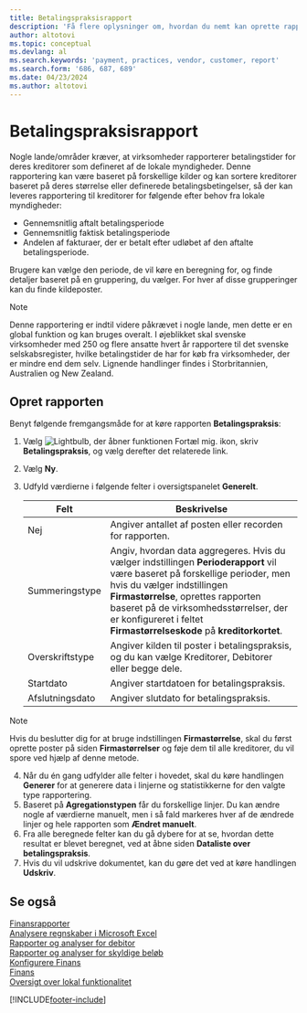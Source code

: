 ```yaml
---
title: Betalingspraksisrapport
description: 'Få flere oplysninger om, hvordan du nemt kan oprette rapporten Betalingsmetoder for kreditorer og debitorer.'
author: altotovi
ms.topic: conceptual
ms.devlang: al
ms.search.keywords: 'payment, practices, vendor, customer, report'
ms.search.form: '686, 687, 689'
ms.date: 04/23/2024
ms.author: altotovi
--- 
```


# Betalingspraksisrapport  

Nogle lande/områder kræver, at virksomheder rapporterer betalingstider for deres kreditorer som defineret af de lokale myndigheder. Denne rapportering kan være baseret på forskellige kilder og kan sortere kreditorer baseret på deres størrelse eller definerede betalingsbetingelser, så der kan leveres rapportering til kreditorer for følgende efter behov fra lokale myndigheder:  

- Gennemsnitlig aftalt betalingsperiode  
- Gennemsnitlig faktisk betalingsperiode   
- Andelen af fakturaer, der er betalt efter udløbet af den aftalte betalingsperiode. 

Brugere kan vælge den periode, de vil køre en beregning for, og finde detaljer baseret på en gruppering, du vælger. For hver af disse grupperinger kan du finde kildeposter. 

> [!NOTE]
> Denne rapportering er indtil videre påkrævet i nogle lande, men dette er en global funktion og kan bruges overalt. I øjeblikket skal svenske virksomheder med 250 og flere ansatte hvert år rapportere til det svenske selskabsregister, hvilke betalingstider de har for køb fra virksomheder, der er mindre end dem selv. Lignende handlinger findes i Storbritannien, Australien og New Zealand.  

## Opret rapporten 

Benyt følgende fremgangsmåde for at køre rapporten **Betalingspraksis**:

1. Vælg ![Lightbulb, der åbner funktionen Fortæl mig.](media/ui-search/search_small.png "Fortæl mig, hvad du vil foretage dig") ikon, skriv **Betalingspraksis**, og vælg derefter det relaterede link. 
2. Vælg **Ny**.
3. Udfyld værdierne i følgende felter i oversigtspanelet **Generelt**.

   | Felt | Beskrivelse |
   |---------|-----------------------------------|
   | Nej | Angiver antallet af posten eller recorden for rapporten. |
   | Summeringstype | Angiv, hvordan data aggregeres. Hvis du vælger indstillingen **Perioderapport** vil være baseret på forskellige perioder, men hvis du vælger indstillingen **Firmastørrelse**, oprettes rapporten baseret på de virksomhedsstørrelser, der er konfigureret i feltet **Firmastørrelseskode** på **kreditorkortet**. |
   | Overskriftstype | Angiver kilden til poster i betalingspraksis, og du kan vælge Kreditorer, Debitorer eller begge dele. |
   | Startdato | Angiver startdatoen for betalingspraksis. |
   | Afslutningsdato | Angiver slutdato for betalingspraksis. |

> [!NOTE]
> Hvis du beslutter dig for at bruge indstillingen **Firmastørrelse**, skal du først oprette poster på siden **Firmastørrelser** og føje dem til alle kreditorer, du vil spore ved hjælp af denne metode.

4. Når du én gang udfylder alle felter i hovedet, skal du køre handlingen **Generer** for at generere data i linjerne og statistikkerne for den valgte type rapportering.
5. Baseret på **Agregationstypen** får du forskellige linjer. Du kan ændre nogle af værdierne manuelt, men i så fald markeres hver af de ændrede linjer og hele rapporten som **Ændret manuelt**.
6. Fra alle beregnede felter kan du gå dybere for at se, hvordan dette resultat er blevet beregnet, ved at åbne siden **Dataliste over betalingspraksis**.
7. Hvis du vil udskrive dokumentet, kan du gøre det ved at køre handlingen **Udskriv**.

## Se også

[Finansrapporter](finance-reports.md)  
[Analysere regnskaber i Microsoft Excel](finance-analyze-excel.md)  
[Rapporter og analyser for debitor](receivables-reports.md)  
[Rapporter og analyser for skyldige beløb](payables-reports.md)  
[Konfigurere Finans](finance-setup-finance.md)  
[Finans](finance.md)  
[Oversigt over lokal funktionalitet](about-localization.md)  

[!INCLUDE[footer-include](includes/footer-banner.md)]
